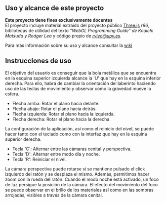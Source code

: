## Uso y alcance de este proyecto
**Este proyecto tiene fines exclusivamente docentes**   
El proyecto incluye material extraído del proyecto público [Three.js](http://threjs.org) *r96*, bibliotecas de utilidad del texto *"WebGL Programming Guide" de  Kouichi Matsuda y Rodger Lea* y código propio de *<rvivo@upv.es>*.  

Para más información sobre su uso y alcance consultar la [wiki](https://github.com/RobVivo/RobVivo.github.io/wiki/INSTRUCCIONES-B%C3%81SICAS)

## Instrucciones de uso
El objetivo del usuario es conseguir que la bola metálica que se encuentra en la esquina superior izquierda alcance la 'U' que hay en la esquina inferior derecha. Para ello, habrá de cambiar la orientación del laberinto haciendo uso de las teclas de movimiento y observar como la gravedad mueve la esfera.
- Flecha arriba: Rotar el plano hacia delante.
- Flecha abajo: Rotar el plano hacia detrás.
- Flecha izquierda: Rotar el plano hacia la izquierda.
- Flecha derecha: Rotar el plano hacia la derecha.

La configuración de la aplicación, así como el reinicio del nivel, se puede hacer tanto con el teclado como con la interfaz que hay en la esquina superior derecha. 
- Tecla 'C': Alternar entre las cámaras cenital y perspectiva.
- Tecla 'D': Alternar entre modo día y noche.
- Tecla 'R': Reiniciar el nivel.

La cámara perspectiva puede rotarse si se mantiene pulsado el click izquierdo del ratón y se desplaza el mismo. Además, permitimos hacer zoom con la rueda del ratón. Cuando el modo noche está activado, un foco de luz persigue la posición de la cámara. El efecto del movimiento del foco se puede observar en el brillo de los materiales así como en las sombras arrojadas, visibles a través de la cámara cenital.